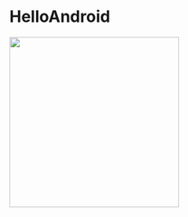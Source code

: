 # HelloAndroid
<img src="https://user-images.githubusercontent.com/28065277/35967482-4ea02a34-0cc1-11e8-8ede-eadf0e651b87.png" width="300">

